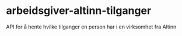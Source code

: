 # arbeidsgiver-altinn-tilganger
API for å hente hvilke tilganger en person har i en virksomhet fra Altinn
